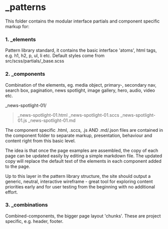 _patterns
===
This folder contains the modular interface partials and component specific markup for: 

### 1. _elements

Pattern library standard, it contains the basic interface 'atoms', html tags, e.g. h1, h2, p, ul, li etc. 
Default styles come from src/scss/partials/_base.scss

### 2. _components

Combination of the elements, eg. media object, primary-, secondary nav, search box,  pagination, news spotlight, image gallery, hero, audio, video etc.

_news-spotlight-01/  
>	_news-spotlight-01.html
>	_news-spotlight-01.sccs
> _news-spotlight-01.js
>	_news-spotlight-01.md

The component specific .html, .sccs, .js AND .md/.json files are   contained in the component folder to separate markup, presentation, behaviour and content right from this basic level. 

The idea is that once the page examples are assembled, the copy of each page can be updated easily by editing a simple markdown file. The updated copy will replace the default text of the elements in each component added to the page.  

Up to this layer in the pattern library structure, the site should output a generic, neutral, interactive wireframe - great tool for exploring content priorities early and for user testing from the beginning with no additional effort. 

### 3. _combinations 

Combined-components, the bigger page layout 'chunks'. These are project specific, e.g. header, footer.